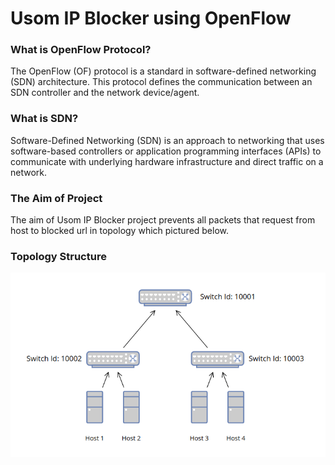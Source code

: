 # Usom IP Blocker using OpenFlow

### What is OpenFlow Protocol?
The OpenFlow (OF) protocol is a standard in software-defined networking (SDN) architecture. This protocol defines the communication between an SDN controller and the network device/agent. 

### What is SDN?
Software-Defined Networking (SDN) is an approach to networking that uses software-based controllers or application programming interfaces (APIs) to communicate with underlying hardware infrastructure and direct traffic on a network.

### The Aim of Project
The aim of Usom IP Blocker project prevents all packets that request from host to blocked url in topology which pictured below. 

### Topology Structure
![Topo Image](Topo.png)
